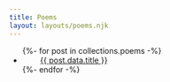 ```yaml
---
title: Poems
layout: layouts/poems.njk
---
```


<ul id="collectionList" class="text-center mb-8 text-left text-xl w-7/12">
{%- for post in collections.poems -%}
  <li class="inline-block"><i style="margin-right:1rem;margin-left:1rem;color:#ff8c8c" class="fas fa-moon"></i><a href="{{ post.url | url }}">{{ post.data.title }}</a></li>
{%- endfor -%}
</ul>
